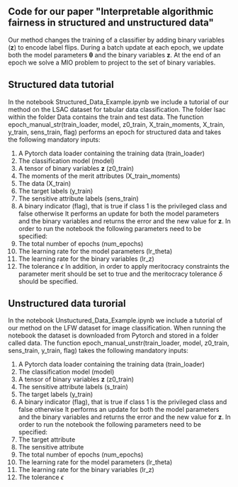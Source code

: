 ## Code for our paper "Interpretable algorithmic fairness in structured and unstructured data"
Our method changes the training of a classifier by adding binary variables ($\boldsymbol{z}$) to encode label flips. During a batch update at each epoch, we update both the model parameters $\boldsymbol{\theta}$ and the binary variables $\boldsymbol{z}$. At the end of an epoch we solve a MIO problem to project to the set of binary variables. 

## Structured data tutorial
In the notebook Structured_Data_Example.ipynb we include a tutorial of our method on the LSAC dataset for tabular data classification. The folder lsac within the folder Data contains the train and test data. The function epoch_manual_str(train_loader, model, z0_train, X_train_moments, X_train, y_train, sens_train, flag) performs an epoch for structured data and takes the following mandatory inputs: 
1) A Pytorch data loader containing the training data (train_loader)
2) The classification model (model)
3) A tensor of binary variables $\boldsymbol{z}$ (z0_train)
4) The moments of the merit attributes (X_train_moments)
5) The data (X_train)
6) The target labels (y_train)
7) The sensitive attribute labels (sens_train)
8) A binary indicator (flag), that is true if class 1 is the privileged class and false otherwise
It performs an update for both the model parameters and the binary variables and returns the error and the new value for $\boldsymbol{z}$. In order to run the notebook the following parameters need to be specified:
1) The total number of epochs (num_epochs)
2) The learning rate for the model parameters (lr_theta)
3) The learning rate for the binary variables (lr_z)
4) The tolerance $\epsilon$
In addition, in order to apply meritocracy constraints the parameter merit should be set to true and the meritocracy tolerance $\delta$ should be specified.

## Unstructured data turorial 
In the notebook Unstuctured_Data_Example.ipynb we include a tutorial of our method on the LFW dataset for image classification. When running the notebook the dataset is downloaded from Pytorch and stored in a folder called data. The function epoch_manual_unstr(train_loader, model, z0_train, sens_train, y_train, flag) takes the following mandatory inputs: 
1) A Pytorch data loader containing the training data (train_loader)
2) The classification model (model)
3) A tensor of binary variables $\boldsymbol{z}$ (z0_train)
4) The sensitive attribute labels (s_train)
5) The target labels (y_train)
6) A binary indicator (flag), that is true if class 1 is the privileged class and false otherwise
It performs an update for both the model parameters and the binary variables and returns the error and the new value for $\boldsymbol{z}$. In order to run the notebook the following parameters need to be specified:
1) The target attribute
2) The sensitive attribute
3) The total number of epochs (num_epochs)
4) The learning rate for the model parameters (lr_theta)
5) The learning rate for the binary variables (lr_z)
5) The tolerance $\epsilon$

